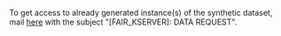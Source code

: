 To get access to already generated instance(s) of the synthetic dataset, mail [here](damandeepddsb@gmail.com) with the subject "[FAIR_KSERVER]: DATA REQUEST".
